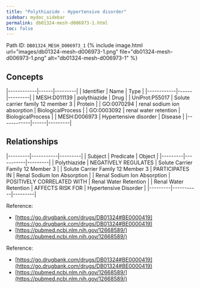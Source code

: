 ```yaml
---
title: "Polythiazide - Hypertensive disorder"
sidebar: mydoc_sidebar
permalink: db01324-mesh-d006973-1.html
toc: false 
---
```



Path ID: `DB01324_MESH_D006973_1`
{% include image.html url="images/db01324-mesh-d006973-1.png" file="db01324-mesh-d006973-1.png" alt="db01324-mesh-d006973-1" %}

## Concepts

|------------|------|---------|
| Identifier | Name | Type    |
|------------|------|---------|
| MESH:D011139 | polythiazide | Drug |
| UniProt:P55017 | Solute carrier family 12 member 3 | Protein |
| GO:0070294 | renal sodium ion absorption | BiologicalProcess |
| GO:0003092 | renal water retention | BiologicalProcess |
| MESH:D006973 | Hypertensive disorder | Disease |
|------------|------|---------|

## Relationships

|---------|-----------|---------|
| Subject | Predicate | Object  |
|---------|-----------|---------|
| Polythiazide | NEGATIVELY REGULATES | Solute Carrier Family 12 Member 3 |
| Solute Carrier Family 12 Member 3 | PARTICIPATES IN | Renal Sodium Ion Absorption |
| Renal Sodium Ion Absorption | POSITIVELY CORRELATED WITH | Renal Water Retention |
| Renal Water Retention | AFFECTS RISK FOR | Hypertensive Disorder |
|---------|-----------|---------|

Reference: 
  - [https://go.drugbank.com/drugs/DB01324#BE0000419](https://go.drugbank.com/drugs/DB01324#BE0000419)
  - [https://pubmed.ncbi.nlm.nih.gov/12668589/](https://pubmed.ncbi.nlm.nih.gov/12668589/)

Reference: 
  - [https://go.drugbank.com/drugs/DB01324#BE0000419](https://go.drugbank.com/drugs/DB01324#BE0000419)
  - [https://pubmed.ncbi.nlm.nih.gov/12668589/](https://pubmed.ncbi.nlm.nih.gov/12668589/)
